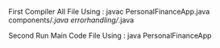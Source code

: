 First Compiler All File Using :
javac PersonalFinanceApp.java components/*.java errorhandling/*.java

Second Run Main Code File Using :
java PersonalFinanceApp

